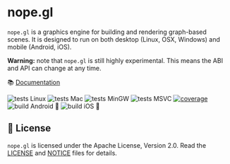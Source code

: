 # nope.gl

`nope.gl` is a graphics engine for building and rendering graph-based scenes.
It is designed to run on both desktop (Linux, OSX, Windows) and mobile (Android,
iOS).

**Warning:** note that `nope.gl` is still highly experimental. This means the ABI
and API can change at any time.

📚 [Documentation](https://doc.nopeforge.org)

![tests Linux](https://github.com/NopeForge/nope.gl/workflows/tests%20Linux/badge.svg)
![tests Mac](https://github.com/NopeForge/nope.gl/workflows/tests%20Mac/badge.svg)
![tests MinGW](https://github.com/NopeForge/nope.gl/workflows/tests%20MinGW/badge.svg)
![tests MSVC](https://github.com/NopeForge/nope.gl/workflows/tests%20MSVC/badge.svg)
[![coverage](https://codecov.io/gh/NopeForge/nope.gl/branch/main/graph/badge.svg)](https://codecov.io/gh/NopeForge/nope.gl)
![build Android 🤖](https://github.com/NopeForge/nope.gl/workflows/build%20Android%20🤖/badge.svg)
![build iOS 🍏](https://github.com/NopeForge/nope.gl/workflows/build%20iOS%20🍏/badge.svg)


## 📜 License

`nope.gl` is licensed under the Apache License, Version 2.0. Read the
[LICENSE][license] and [NOTICE][notice] files for details.

[license]: /LICENSE
[notice]: /NOTICE
